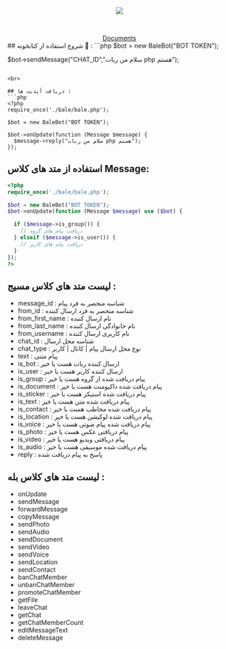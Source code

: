 <p align="center">
<a href='https://web.rubika.ir' target="_blank">
<img src='https://mymember.shop/storage/files/6670831e-3ae0-4a9b-9767-5b3e536d2682.webp'></img></a></p>
<br />
</p>

<div align='center'>
    <a href='https://web.bale.ai/@balephp'>Documents</a>
    
</div>
## شروع استفاده از کتابخونه 🎊 :
```php
<?php 
require_once('./bale/bale.php');

$bot = new BaleBot("BOT TOKEN");

$bot->sendMessage("CHAT_ID","سلام من ربات php هستم");

```

<br>

## دریافت آپدیت ها :
```php
<?php 
require_once('./bale/bale.php');

$bot = new BaleBot("BOT TOKEN");

$bot->onUpdate(function (Message $message) {
  $message->reply("سلام من ربات php هستم");
});
```


## استفاده از متد های کلاس Message:
```php
<?php 
require_once('./bale/bale.php');

$bot = new BaleBot("BOT TOKEN");
$bot->onUpdate(function (Message $message) use ($bot) {

  if ($message->is_group()) {
    // دریافت پیام های گروه
  } elseif ($message->is_user()) {
    // دریافت پیام های کاربر
  }
});
?>

```
##  لیست متد های کلاس مسیج :
- message_id : شناسه منحصر به فرد پیام
- from_id : شناسه منحصر به فرد ارسال کننده
- from_first_name : نام ارسال کننده
- from_last_name : نام خانوادگی ارسال کننده
- from_username : نام کاربری ارسال کننده
- chat_id : شناسه محل ارسال
- chat_type : نوع محل ارسال پیام | کانال | کاربر
- text : پیام متنی
- is_bot : ارسال کننده ربات هست یا خیر
- is_user : ارسال کننده کاربر هست یا خیر 
- is_group : پیام دریافت شده از گروه هست یا خیر
- is_document : پیام دریافت شده داکیومنت هست یا خیر
- is_sticker : پیام دریافت شده استیکر هست یا خیر
- is_text : پیام دریافت شده متن هست یا خیر
- is_contact : پیام دریافت شده مخاطب هست یا خیر
- is_location : پیام دریافت شده لوکیشن هست یا خیر
- is_voice : پیام دریافت شده پیام صوتی هست یا خیر
- is_photo : پیام دریافتی عکس هست یا خیر
- is_video : پیام دریافتی ویدیو هست یا خیر
- is_audio : پیام دریافت شده موسیقی هست یا خیر
- reply : پاسخ به پیام دریافت شده

## لیست متد های کلاس بله :

- onUpdate
- sendMessage
- forwardMessage
- copyMessage
- sendPhoto
- sendAudio
- sendDocument
- sendVideo
- sendVoice
- sendLocation
- sendContact
- banChatMember
- unbanChatMember
- promoteChatMember
- getFile
- leaveChat
- getChat
- getChatMemberCount
- editMessageText
- deleteMessage




